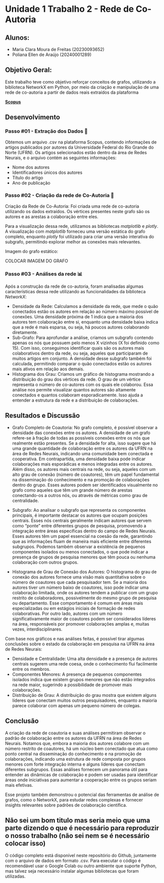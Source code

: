 # Unidade 1 Trabalho 2 - Rede de Co-Autoria

## Alunos:  
- Maria Clara Moura de Freitas (20230093652)
- Poliana Ellen de Araújo (20240001289)

## Objetivo Geral:  
Este trabalho teve como objetivo reforçar conceitos de grafos, utilizando a biblioteca NetworkX em Python, por meio da criação e manipulação de uma rede de co-autoria a partir de dados reais extraídos da plataforma
<!-- [![Botão](https://dummyimage.com/60x20/575757/fff&text=Scopus)](https://www.scopus.com/home.uri?zone=header&origin=) -->
[**Scopus**](https://www.scopus.com/home.uri?zone=header&origin=)



## Desenvolvimento  

### Passo #01 - Extração dos Dados 🎲​
Obtemos um arquivo .csv na plataforma Scopus, contendo informações de artigos publicados por autores da Universidade Federal do Rio Grande do Norte (UFRN). Os artigos selecionados estão dentro da área de Redes Neurais, e o arquivo contém as seguintes informações:  
- Nome dos autores
- Identificadores únicos dos autores
- Título do artigo
- Ano de publicação

### Passo #02 - Criação da rede de Co-Autoria 📝​
Criação da Rede de Co-Autoria: Foi criada uma rede de co-autoria utilizando os dados extraídos. Os vértices presentes neste grafo são os autores e as arestas a colaboração entre eles.

Para a visualização dessa rede, utilizamos as bibliotecas *matplotlib* e *plotly*. A visualização com *matplotlib* forneceu uma versão estática do grafo completo, enquanto *plotly* foi utilizado para criar uma versão interativa do subgrafo, permitindo explorar melhor as conexões mais relevantes.

Imagem do grafo estático:

COLOCAR IMAGEM DO GRAFO

### Passo #03 - Análises da rede ​​📊​
Após a construção da rede de co-autoria, foram analisadas algumas características dessa rede utilizando as funcionalidades da biblioteca *NetworkX*:
- Densidade da Rede: Calculamos a densidade da rede, que mede o quão conectados estão os autores em relação ao número máximo possível de conexões. Uma densidade próxima de 1 indica que a maioria dos autores tem colaboração entre si, enquanto uma densidade baixa indica que a rede é mais esparsa, ou seja, há poucos autores colaborando diretamente.
- Sub-Grafo: Para aprofundar a análise, criamos um subgrafo contendo apenas os nós que possuem pelo menos X vizinhos (X foi definido como 15). Com isso, conseguimos identificar quais são os autores mais colaborativos dentro da rede, ou seja, aqueles que participaram de muitos artigos em conjunto. A densidade desse subgrafo também foi calculada, permitindo comparar o quão conectados estão os autores mais ativos em relação aos demais.
- Histograma dos Grau: Criamos um gráfico de histograma mostrando a distribuição do grau dos vértices da rede. O grau de um vértice representa o número de co-autores com os quais ele colaborou. Essa análise nos permite visualizar quantos autores são altamente conectados e quantos colaboram esporadicamente. Isso ajuda a entender a estrutura da rede e a distribuição de colaborações.

## Resultados e Discussão

- Grafo Completo de Coautoria: No grafo completo, é possível observar a densidade das conexões entre os autores. A densidade de um grafo refere-se à fração de todas as possíveis conexões entre os nós que realmente estão presentes. Se a densidade for alta, isso sugere que há uma grande quantidade de colaboração entre os autores da UFRN na área de Redes Neurais, indicando uma comunidade bem conectada e cooperativa. Em contrapartida, uma densidade baixa pode indicar colaborações mais esporádicas e menos integradas entre os autores. Além disso, os autores mais centrais na rede, ou seja, aqueles com um alto grau de conexão (número de coautores), têm um papel fundamental na disseminação do conhecimento e na promoção de colaborações dentro do grupo. Esses autores podem ser identificados visualmente no grafo como aqueles que têm um grande número de arestas conectando-os a outros nós, ou através de métricas como grau de centralidade.

- Subgrafo: Ao analisar o subgrafo que representa os componentes principais, é importante destacar os autores que ocupam posições centrais. Esses nós centrais geralmente indicam autores que servem como “ponte” entre diferentes grupos de pesquisa, promovendo a integração entre áreas específicas dentro do campo de Redes Neurais. Esses autores têm um papel essencial na coesão da rede, garantindo que as informações fluam de maneira mais eficiente entre diferentes subgrupos. Podemos também observar a existência de pequenos componentes isolados ou menos conectados, o que pode indicar a presença de grupos de pesquisa menores que têm pouca ou nenhuma colaboração com outros grupos.

- Histograma de Grau de Conexão dos Autores: O histograma do grau de conexão dos autores fornece uma visão mais quantitativa sobre o número de coautores que cada pesquisador tem. Se a maioria dos autores tiver um número baixo de coautores, isso pode indicar uma colaboração limitada, onde os autores tendem a publicar com um grupo restrito de colaboradores, possivelmente do mesmo grupo de pesquisa ou departamento. Esse comportamento é comum em áreas mais especializadas ou em estágios iniciais de formação de redes colaborativas. Por outro lado, autores com um número significativamente maior de coautores podem ser considerados líderes na área, responsáveis por promover colaborações amplas e, muitas vezes, interdisciplinares.

Com base nos gráficos e nas análises feitas, é possível tirar algumas conclusões sobre o estado da colaboração em pesquisa na UFRN na área de Redes Neurais:
- Densidade e Centralidade: Uma alta densidade e a presença de autores centrais sugerem uma rede coesa, onde o conhecimento flui facilmente entre os membros.
- Componentes Menores: A presença de pequenos componentes isolados indica que existem grupos menores que não estão integrados na rede maior, sugerindo a possibilidade de promover mais colaborações.
- Distribuição de Grau: A distribuição do grau mostra que existem alguns líderes que conectam muitos outros pesquisadores, enquanto a maioria parece colaborar com apenas um pequeno número de colegas.

## Conclusão

A criação da rede de coautoria e suas análises permitiram observar o padrão de colaboração entre os autores da UFRN na área de Redes Neurais. Notamos que, embora a maioria dos autores colabore com um número restrito de coautores, há um núcleo bem conectado que atua como ponto central na disseminação do conhecimento e na promoção de colaborações, indicando uma estrutura de rede composta por grupos menores com forte integração interna e alguns líderes que conectam diferentes subgrupos. Essas análises fornecem um panorama útil para entender as dinâmicas de colaboração e podem ser usadas para identificar áreas onde iniciativas para aumentar a cooperação entre os grupos seriam mais efetivas.

Esse projeto também demonstrou o potencial das ferramentas de análise de grafos, como o NetworkX, para estudar redes complexas e fornecer insights relevantes sobre padrões de colaboração científica.

## Não sei um bom titulo mas seria meio que uma parte dizendo o que é necessário para reproduzir o nosso trabalho (não sei nem se é necessário colocar isso)

O código completo está disponível neste repositório do Github, juntamente com o arquivo de dados em formato .csv. Para executar o código é recomendável usar o Google Colab ou outro ambiente que suporte Python, mas talvez seja necessário instalar algumas bibliotecas que foram utilizadas.
